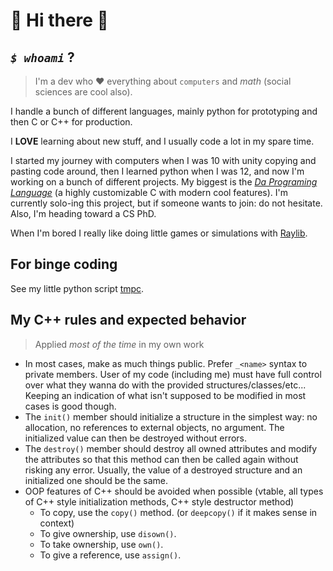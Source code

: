 
# 💜 Hi there 👋

## _`$ whoami`_ ?

> I'm a dev who ❤️ everything about `computers` and $math$ (social sciences are cool also).

I handle a bunch of different languages, mainly python for prototyping and then
C or C++ for production.

I **LOVE** learning about new stuff, and I usually code a lot in my spare time.

I started my journey with computers when I was 10 with unity copying and pasting code around,
then I learned python when I was 12, and now I'm working on a bunch of different projects.
My biggest is the [_Da Programing Language_](https://github.com/TheDaProject) (a highly customizable C
with modern cool features). I'm currently solo-ing this project, but if someone wants to join: do not
hesitate. Also, I'm heading toward a CS PhD.

When I'm bored I really like doing little games or simulations with [Raylib](https://github.com/raysan5/raylib).

## For binge coding

See my little python script [tmpc](https://github.com/DaAppoxy/tmpc-bm).

## My C++ rules and expected behavior

> Applied *most of the time* in my own work

- In most cases, make as much things public. Prefer `_<name>` syntax to private members.
  User of my code (including me) must have full control over what they wanna do with the provided structures/classes/etc...
  Keeping an indication of what isn't supposed to be modified in most cases is good though.
- The `init()` member should initialize a structure in the simplest way: no allocation, no references to external objects, no argument.
  The initialized value can then be destroyed without errors.
- The `destroy()` member should destroy all owned attributes and modify the attributes so that this method can then be called again without risking any error.
  Usually, the value of a destroyed structure and an initialized one should be the same.
- OOP features of C++ should be avoided when possible (vtable, all types of C++ style initialization methods, C++ style destructor method)
  - To copy, use the `copy()` method. (or `deepcopy()` if it makes sense in context)
  - To give ownership, use `disown()`.
  - To take ownership, use `own()`.
  - To give a reference, use `assign()`.
